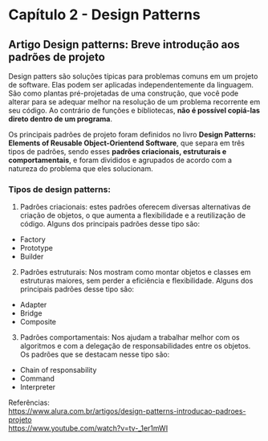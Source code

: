 # Capítulo 2 - Design Patterns

## Artigo Design patterns: Breve introdução aos padrões de projeto
Design patters são soluções típicas para problemas comuns em um projeto de software. Elas podem ser aplicadas independentemente da linguagem. São como plantas pré-projetadas de uma construção, que você pode alterar para se adequar melhor na resolução de um problema recorrente em seu código. Ao contrário de funções e bibliotecas, **não é possível copiá-las direto dentro de um programa**. 

Os principais padrões de projeto foram definidos no livro **Design Patterns: Elements of Reusable Object-Orientend Software**, que separa em três tipos de padrões, sendo esses **padrões criacionais, estruturais e comportamentais**, e foram divididos e agrupados de acordo com a natureza do problema que eles solucionam.

### Tipos de design patterns:

1) Padrões criacionais: estes padrões oferecem diversas alternativas de criação de objetos, o que aumenta a flexibilidade e a reutilização de código. Alguns dos principais padrões desse tipo são:
- Factory
- Prototype
- Builder 

2) Padrões estruturais: Nos mostram como montar objetos e classes em estruturas maiores, sem perder a eficiência e flexibilidade. Alguns dos principais padrões desse tipo são:
- Adapter
- Bridge
- Composite

3) Padrões comportamentais: Nos ajudam a trabalhar melhor com os algoritmos e com a delegação de responsabilidades entre os objetos. Os padrões que se destacam nesse tipo são:
- Chain of responsability
- Command
- Interpreter

Referências: \
<https://www.alura.com.br/artigos/design-patterns-introducao-padroes-projeto> \
<https://www.youtube.com/watch?v=tv-_1er1mWI> 